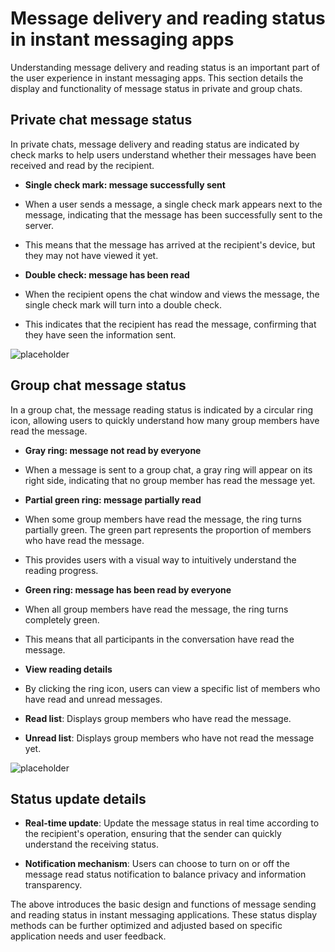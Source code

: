 # Message delivery and reading status in instant messaging apps

Understanding message delivery and reading status is an important part of the user experience in instant messaging apps. This section details the display and functionality of message status in private and group chats.

## Private chat message status

In private chats, message delivery and reading status are indicated by check marks to help users understand whether their messages have been received and read by the recipient.

- **Single check mark: message successfully sent**
- When a user sends a message, a single check mark appears next to the message, indicating that the message has been successfully sent to the server.
- This means that the message has arrived at the recipient's device, but they may not have viewed it yet.


- **Double check: message has been read**
- When the recipient opens the chat window and views the message, the single check mark will turn into a double check.
- This indicates that the recipient has read the message, confirming that they have seen the information sent.

![placeholder](/images/en/im_1.png)

## Group chat message status

In a group chat, the message reading status is indicated by a circular ring icon, allowing users to quickly understand how many group members have read the message.

- **Gray ring: message not read by everyone**
- When a message is sent to a group chat, a gray ring will appear on its right side, indicating that no group member has read the message yet.

- **Partial green ring: message partially read**
- When some group members have read the message, the ring turns partially green. The green part represents the proportion of members who have read the message.
- This provides users with a visual way to intuitively understand the reading progress.

- **Green ring: message has been read by everyone**
- When all group members have read the message, the ring turns completely green.
- This means that all participants in the conversation have read the message.

- **View reading details**
- By clicking the ring icon, users can view a specific list of members who have read and unread messages.
- **Read list**: Displays group members who have read the message.
- **Unread list**: Displays group members who have not read the message yet.

![placeholder](/images/en/im_3.png)

## Status update details

- **Real-time update**: Update the message status in real time according to the recipient's operation, ensuring that the sender can quickly understand the receiving status.

- **Notification mechanism**: Users can choose to turn on or off the message read status notification to balance privacy and information transparency.

The above introduces the basic design and functions of message sending and reading status in instant messaging applications. These status display methods can be further optimized and adjusted based on specific application needs and user feedback.